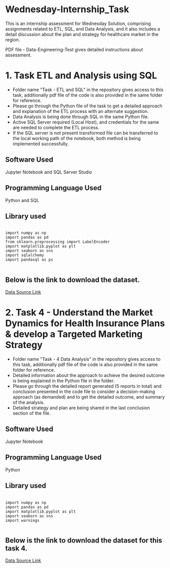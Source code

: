 # Wednesday-Internship_Task
This is an internship assessment for Wednesday Solution, comprising assignments related to ETL, SQL, and Data Analysis, and it also includes a detail discussion about the plan and strategy for healthcare market in the region.

PDF file - Data-Engineering-Test gives detailed instructions about assessment.

# 1. Task ETL and Analysis using SQL
* Folder name "Task - ETL and SQL" in the repository gives access to this task, additionally pdf file of the code is also provided in the same folder for reference.
* Please go through the Python file of the task to get a detailed approach and explanation of the ETL process with an alternate suggestion.
* Data Analysis is being done through SQL in the same Python file.
* Active SQL Server required (Local Host), and credentials for the same are needed to complete the ETL process.
* If the SQL server is not present transformed file can be transferred to the local working path of the notebook, both method is being implemented successfully.

## Software Used
Jupyter Notebook and SQL Server Studio

## Programming Language Used
Python and SQL

## Library used
 
<pre>
  <code class="brush: python">
import numpy as np
import pandas as pd
from sklearn.preprocessing import LabelEncoder
import matplotlib.pyplot as plt
import seaborn as sns
import sqlalchemy
import pandasql as ps
  </code>
</pre>

## Below is the link to download the dataset.
[Data Source Link](https://www.kaggle.com/code/bbhatt001/predictors-of-medical-expenses/input)

#

# 2. Task 4 - Understand the Market Dynamics for Health Insurance Plans & develop a Targeted Marketing Strategy
* Folder name "Task - 4 Data Analysis" in the repository gives access to this task, additionally pdf file of the code is also provided in the same folder for reference.
* Detailed information about the approach to achieve the desired outcome is being explained in the Python file in the folder.
* Please go through the detailed report generated (5 reports in total) and conclusion presented in the code file to consider a decision-making approach (as demanded) and to get the detailed outcome, and summary of the analysis.
* Detailed strategy and plan are being shared in the last conclusion section of the file.

## Software Used
Jupyter Notebook

## Programming Language Used
Python

## Library used

<pre>
  <code class="brush: python">
import numpy as np
import pandas as pd
import matplotlib.pyplot as plt
import seaborn as sns
import warnings
  </code>
</pre>

## Below is the link to download the dataset for this task 4.
[Data Source Link](https://www.kaggle.com/code/veroanalytic/health-insurance-marketplace-analysis/input)


